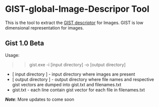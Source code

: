 # GIST-global-Image-Descripor Tool

This is the tool to extract the [GIST descriptor](http://people.csail.mit.edu/torralba/code/spatialenvelope/) for Images. GIST is low dimensional representation for images. 

Gist 1.0 Beta
------------
Usage:

>>gist.exe -i [input directory] -o [output directory]

 - [  input directory ]  - input directory where images are present
 - [ output directory ]  - output directory where file names and respective gist vectors are dumped
                      into gist.txt and filenames.txt
 - gist.txt              - each line contain gist vector for each file in filenames.txt
 

**_Note_**: More updates to come soon
